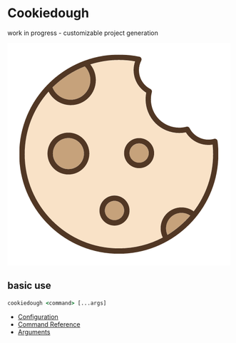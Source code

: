 # Cookiedough

work in progress - customizable project generation

![](/.env/.assets/cookiedough.png)

## basic use

```cmd
cookiedough <command> [...args]
```

- [Configuration](docs/reference/configuration.md)
- [Command Reference](docs/reference/commands.md)
- [Arguments](docs/reference/args.md)
